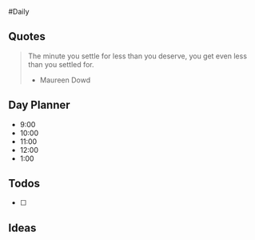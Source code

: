 #Daily
## Quotes

> The minute you settle for less than you deserve, you get even less than you settled for.
> - Maureen Dowd

## Day Planner

- 9:00
- 10:00
- 11:00
- 12:00
- 1:00

## Todos

- [ ]

## Ideas



